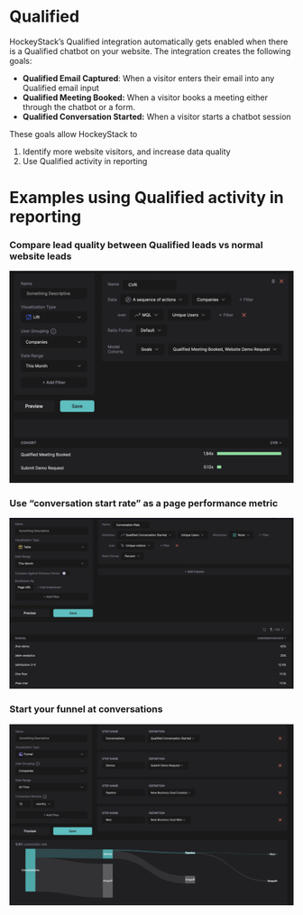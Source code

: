 # Qualified

HockeyStack’s Qualified integration automatically gets enabled when there is a Qualified chatbot on your website. The integration creates the following goals:

- **Qualified Email Captured**: When a visitor enters their email into any Qualified email input
- **Qualified Meeting Booked:** When a visitor books a meeting either through the chatbot or a form.
- **Qualified Conversation Started:** When a visitor starts a chatbot session

These goals allow HockeyStack to 

1. Identify more website visitors, and increase data quality
2. Use Qualified activity in reporting

# Examples using Qualified activity in reporting

### Compare lead quality between Qualified leads vs normal website leads

![Screenshot 2023-10-16 at 13.43.29.png](Qualified/Screenshot_2023-10-16_at_13.43.29.png)

### Use “conversation start rate” as a page performance metric

![Screenshot 2023-10-16 at 13.46.39.png](Qualified/Screenshot_2023-10-16_at_13.46.39.png)

### Start your funnel at conversations

![Screenshot 2023-10-16 at 13.49.25.png](Qualified/Screenshot_2023-10-16_at_13.49.25.png)